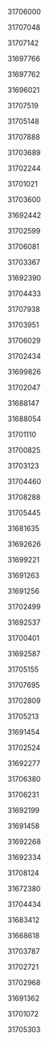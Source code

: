 31706000

31707048

31707142

31697766

31697762

31696021

31707519

31705148

31707888

31703689

31702244

31701021

31703600

31692442

31702599

31706081

31703367

31692390

31704433

31707938

31703951

31706029

31702434

31699826

31702047

31688147

31688054

31701110

31700825

31703123

31704460

31708288

31705445

31681635

31692626

31699221

31691263

31691256

31702499

31692537

31700401

31692587

31705155

31707695

31702809

31705213

31691454

31702524

31692277

31706380

31706231

31692199

31691458

31692268

31692334

31708124

31672380

31704434

31683412

31668618

31703787

31702721

31702968

31691362

31701072

31705303


